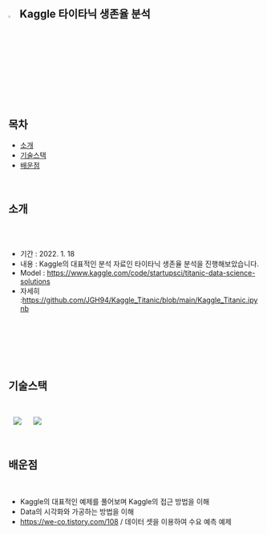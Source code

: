 

<br>

## <img width="3.5%" src="https://user-images.githubusercontent.com/31702431/144234797-cb18a5e6-66fc-40ec-84e9-b4e3dc3d89c1.png"> Kaggle 타이타닉 생존율 분석

<br>

## 목차

* [소개](#소개) 
* [기술스택](#기술스택)
* [배운점](#배운점)
<br>


## 소개

<br>
<br>
 
- 기간 : 2022. 1. 18
- 내용 : Kaggle의 대표적인 분석 자료인 타이타닉 생존율 분석을 진행해보았습니다. 
- Model : https://www.kaggle.com/code/startupsci/titanic-data-science-solutions
- 자세히 :https://github.com/JGH94/Kaggle_Titanic/blob/main/Kaggle_Titanic.ipynb
<br>

 
<br>
<br>
<br> 
<br>


## 기술스택

<br>

 <img
                src="https://img.shields.io/badge/-Python-3776AB?style=plastic&logo=Python&logoColor=white&link=https://we-co.tistory.com/"
                style="height : auto; margin-left : 10px; margin-right : 10px;"/>
 <img
                src="https://img.shields.io/badge/-Kaggle-FF6F00?style=plastic&logo=Kaggle&logoColor=white&link=https://we-co.tistory.com/"
                style="height : auto; margin-left : 10px; margin-right : 10px;"/>
 
                
                
<br>


## 배운점

<br>

* Kaggle의 대표적인 예제를 풀어보며 Kaggle의 접근 방법을 이해
* Data의 시각화와 가공하는 방법을 이해
* https://we-co.tistory.com/108   / 데이터 셋을 이용하여 수요 예측 예제
